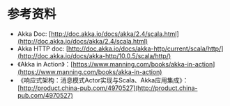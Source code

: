 # 参考资料

- Akka Doc: [http://doc.akka.io/docs/akka/2.4/scala.html](http://doc.akka.io/docs/akka/2.4/scala.html)
- Akka HTTP doc: [http://doc.akka.io/docs/akka-http/current/scala/http/](http://doc.akka.io/docs/akka-http/10.0.5/scala/http/)
- 《Akka in Action》：[https://www.manning.com/books/akka-in-action](https://www.manning.com/books/akka-in-action)
- 《响应式架构：消息模式Actor实现与Scala、Akka应用集成》：[http://product.china-pub.com/4970527](http://product.china-pub.com/4970527)
